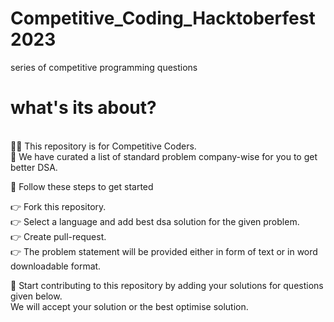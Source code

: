 # Competitive_Coding_Hacktoberfest2023
series of competitive programming questions<br>
# what's its about? 
<br>👩‍💻 This repository is for Competitive Coders.<br>
📃 We have curated a list of standard problem company-wise for you to get better DSA. <br>


🐾 Follow these steps to get started<br>

👉 Fork this repository.<br>
👉 Select a language and add best dsa solution for the given problem.<br>
👉 Create pull-request.<br>
👉 The problem statement will be provided either in form of text or in word downloadable format.<br>

🚀 Start contributing to this repository by adding your solutions for questions given below.<br>
We will accept your solution or the best optimise solution.<br>
